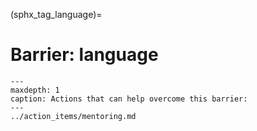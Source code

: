 (sphx_tag_language)=
# Barrier: language

```{toctree}
---
maxdepth: 1
caption: Actions that can help overcome this barrier:
---
../action_items/mentoring.md
```
